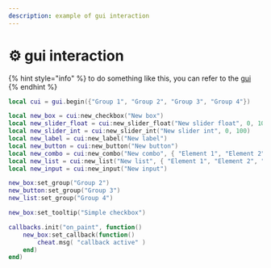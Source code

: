 ```yaml
---
description: example of gui interaction
---
```


# ⚙ gui interaction

{% hint style="info" %}
to do something like this, you can refer to the [gui](../../documentation/namespaces/gui.md)
{% endhint %}

```lua
local cui = gui.begin({"Group 1", "Group 2", "Group 3", "Group 4"})

local new_box = cui:new_checkbox("New box")
local new_slider_float = cui:new_slider_float("New slider float", 0, 100)
local new_slider_int = cui:new_slider_int("New slider int", 0, 100)
local new_label = cui:new_label("New label")
local new_button = cui:new_button("New button")
local new_combo = cui:new_combo("New combo", { "Element 1", "Element 2", "Element 3" })
local new_list = cui:new_list("New list", { "Element 1", "Element 2", "Element 3" })
local new_input = cui:new_input("New input")

new_box:set_group("Group 2")
new_button:set_group("Group 3")
new_list:set_group("Group 4")

new_box:set_tooltip("Simple checkbox")

callbacks.init("on_paint", function()
    new_box:set_callback(function()
        cheat.msg( "callback active" )
    end)
end)
```
